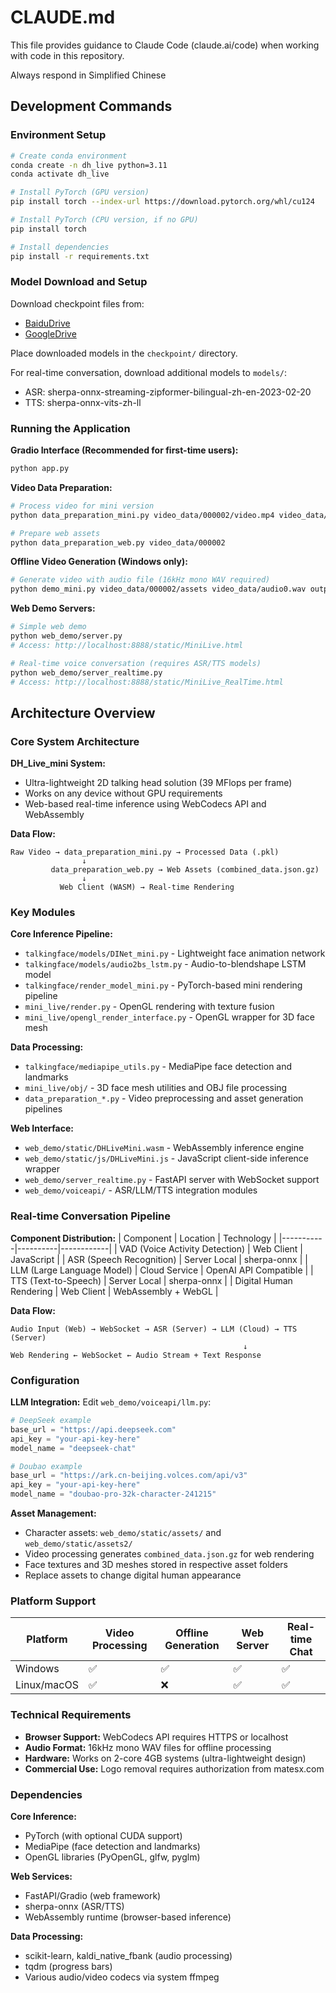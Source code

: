 # CLAUDE.md

This file provides guidance to Claude Code (claude.ai/code) when working with code in this repository.

Always respond in Simplified Chinese

## Development Commands

### Environment Setup
```bash
# Create conda environment
conda create -n dh_live python=3.11
conda activate dh_live

# Install PyTorch (GPU version)
pip install torch --index-url https://download.pytorch.org/whl/cu124

# Install PyTorch (CPU version, if no GPU)
pip install torch

# Install dependencies
pip install -r requirements.txt
```

### Model Download and Setup
Download checkpoint files from:
- [BaiduDrive](https://pan.baidu.com/s/1jH3WrIAfwI3U5awtnt9KPQ?pwd=ynd7)
- [GoogleDrive](https://drive.google.com/drive/folders/1az5WEWOFmh0_yrF3I9DEyctMyjPolo8V?usp=sharing)

Place downloaded models in the `checkpoint/` directory.

For real-time conversation, download additional models to `models/`:
- ASR: sherpa-onnx-streaming-zipformer-bilingual-zh-en-2023-02-20
- TTS: sherpa-onnx-vits-zh-ll

### Running the Application

**Gradio Interface (Recommended for first-time users):**
```bash
python app.py
```

**Video Data Preparation:**
```bash
# Process video for mini version
python data_preparation_mini.py video_data/000002/video.mp4 video_data/000002

# Prepare web assets
python data_preparation_web.py video_data/000002
```

**Offline Video Generation (Windows only):**
```bash
# Generate video with audio file (16kHz mono WAV required)
python demo_mini.py video_data/000002/assets video_data/audio0.wav output.mp4
```

**Web Demo Servers:**
```bash
# Simple web demo
python web_demo/server.py
# Access: http://localhost:8888/static/MiniLive.html

# Real-time voice conversation (requires ASR/TTS models)
python web_demo/server_realtime.py
# Access: http://localhost:8888/static/MiniLive_RealTime.html
```

## Architecture Overview

### Core System Architecture

**DH_Live_mini System:**
- Ultra-lightweight 2D talking head solution (39 MFlops per frame)
- Works on any device without GPU requirements
- Web-based real-time inference using WebCodecs API and WebAssembly

**Data Flow:**
```
Raw Video → data_preparation_mini.py → Processed Data (.pkl)
                ↓
         data_preparation_web.py → Web Assets (combined_data.json.gz)
                ↓
           Web Client (WASM) → Real-time Rendering
```

### Key Modules

**Core Inference Pipeline:**
- `talkingface/models/DINet_mini.py` - Lightweight face animation network
- `talkingface/models/audio2bs_lstm.py` - Audio-to-blendshape LSTM model
- `talkingface/render_model_mini.py` - PyTorch-based mini rendering pipeline
- `mini_live/render.py` - OpenGL rendering with texture fusion
- `mini_live/opengl_render_interface.py` - OpenGL wrapper for 3D face mesh

**Data Processing:**
- `talkingface/mediapipe_utils.py` - MediaPipe face detection and landmarks
- `mini_live/obj/` - 3D face mesh utilities and OBJ file processing
- `data_preparation_*.py` - Video preprocessing and asset generation pipelines

**Web Interface:**
- `web_demo/static/DHLiveMini.wasm` - WebAssembly inference engine
- `web_demo/static/js/DHLiveMini.js` - JavaScript client-side inference wrapper
- `web_demo/server_realtime.py` - FastAPI server with WebSocket support
- `web_demo/voiceapi/` - ASR/LLM/TTS integration modules

### Real-time Conversation Pipeline

**Component Distribution:**
| Component | Location | Technology |
|-----------|----------|------------|
| VAD (Voice Activity Detection) | Web Client | JavaScript |
| ASR (Speech Recognition) | Server Local | sherpa-onnx |
| LLM (Large Language Model) | Cloud Service | OpenAI API Compatible |
| TTS (Text-to-Speech) | Server Local | sherpa-onnx |
| Digital Human Rendering | Web Client | WebAssembly + WebGL |

**Data Flow:**
```
Audio Input (Web) → WebSocket → ASR (Server) → LLM (Cloud) → TTS (Server) 
                                                    ↓
Web Rendering ← WebSocket ← Audio Stream + Text Response
```

### Configuration

**LLM Integration:** Edit `web_demo/voiceapi/llm.py`:
```python
# DeepSeek example
base_url = "https://api.deepseek.com"
api_key = "your-api-key-here"
model_name = "deepseek-chat"

# Doubao example  
base_url = "https://ark.cn-beijing.volces.com/api/v3"
api_key = "your-api-key-here"
model_name = "doubao-pro-32k-character-241215"
```

**Asset Management:**
- Character assets: `web_demo/static/assets/` and `web_demo/static/assets2/`
- Video processing generates `combined_data.json.gz` for web rendering
- Face textures and 3D meshes stored in respective asset folders
- Replace assets to change digital human appearance

### Platform Support

| Platform | Video Processing | Offline Generation | Web Server | Real-time Chat |
|----------|-----------------|-------------------|------------|----------------|
| Windows  | ✅              | ✅                | ✅         | ✅             |
| Linux/macOS | ✅           | ❌                | ✅         | ✅             |

### Technical Requirements

- **Browser Support:** WebCodecs API requires HTTPS or localhost
- **Audio Format:** 16kHz mono WAV files for offline processing
- **Hardware:** Works on 2-core 4GB systems (ultra-lightweight design)
- **Commercial Use:** Logo removal requires authorization from matesx.com

### Dependencies

**Core Inference:**
- PyTorch (with optional CUDA support)
- MediaPipe (face detection and landmarks)
- OpenGL libraries (PyOpenGL, glfw, pyglm)

**Web Services:**
- FastAPI/Gradio (web framework)
- sherpa-onnx (ASR/TTS)
- WebAssembly runtime (browser-based inference)

**Data Processing:**
- scikit-learn, kaldi_native_fbank (audio processing)
- tqdm (progress bars)
- Various audio/video codecs via system ffmpeg